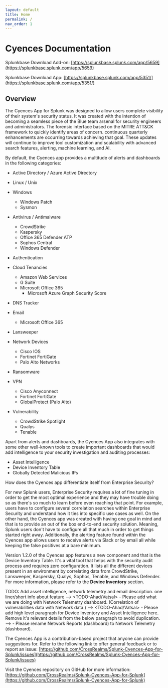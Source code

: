 ```yaml
---
layout: default
title: Home
permalink: /
nav_order: 1
---
```


# Cyences Documentation

Splunkbase Download Add-on:
[https://splunkbase.splunk.com/app/5659](https://splunkbase.splunk.com/app/5659)

Splunkbase Download App:
[https://splunkbase.splunk.com/app/5351/](https://splunkbase.splunk.com/app/5351/)

## Overview
The Cyences App for Splunk was designed to allow users complete visibility of their system's security status. It was created with the intention of becoming a seamless piece of the Blue team arsenal for security engineers and administrators. The forensic interface based on the MITRE ATT&CK framework to quickly identify areas of concern. continuous quarterly enhancements are occurring towards achieving that goal. These updates will continue to improve tool customization and scalability with advanced search features, alerting, machine learning, and AI.

By default, the Cyences app provides a multitude of alerts and dashboards in the following categories:

* Active Directory / Azure Active Directory 
* Linux / Unix 
* Windows
    * Windows Patch
    * Sysmon

* Antivirus / Antimalware
    * CrowdStrike  
    * Kaspersky
    * Office 365 Defender ATP
    * Sophos Central
    * Windows Defender 

* Authentication 

* Cloud Tenancies
    * Amazon Web Services 
    * G Suite
    * Microsoft Office 365
        * Microsoft Azure Graph Security Score

* DNS Tracker

* Email
    * Microsoft Office 365

* Lansweeper 

* Network Devices 
    * Cisco IOS
    * Fortinet FortiGate 
    * Palo Alto Networks

* Ransomware

* VPN
    * Cisco Anyconnect 
    * Fortinet FortiGate
    * GlobalProtect (Palo Alto)

* Vulnerability
    * CrowdStrike Spotlight
    * Qualys
    * Tenable 


Apart from alerts and dashboards, the Cyences App also integrates with some other well-known tools to create important dashboards that would add intelligence to your security investigation and auditing processes:

* Asset Intelligence 
* Device Inventory Table
* Globally Detected Malicious IPs


How does the Cyences app differentiate itself from Enterprise Security?

For new Splunk users, Enterprise Security requires a lot of fine tuning in order to get the most optimal experience and they may have trouble doing so as there's so much to learn before even reaching that point. For example, users have to configure several correlation searches within Enterprise Security and understand how it ties into specific use cases as well. On the other hand, the Cyences app was created with having one goal in mind and that is to provide an out of the box end-to-end security solution. Meaning, Splunk users don't have to configure all that much in order to get things started right away. Additionally, the alerting feature found within the Cyences app allows users to receive alerts via Slack or by email all while keeping the false positives at a bare minimum.

Version 1.2.0 of the Cyences app features a new component and that is the Device Inventory Table. It's a vital tool that helps with the security audit process and requires zero configuration. It lists all the different devices present in an environment by correlating data from CrowdStrike, Lansweeper, Kaspersky, Qualys, Sophos, Tenable, and Windows Defender. For more information, please refer to the **Device Inventory** section.

TODO: Add asset intelligence, network telemetry and email description. one liner/short info about feature
--> <TODO-Ahad/Vatsal> - Please add what we are doing with Network Telemetry dashboard. (Correlation of vulnerabilities data with Network data.)
--> <TODO-Ahad/Vatsal> - Please add high level paragraph for Device Inventory and Asset Intelligence here. Remove it's relevant details from the below paragraph to avoid duplication.
--> <TODO-Mahir> - Please rename Network Reports (dashboard) to Network Telemetry (dashboard).

The Cyences App is a contribution-based project that anyone can provide suggestions for. Refer to the following link to offer general feedback or to report an issue: [https://github.com/CrossRealms/Splunk-Cyences-App-for-Splunk/issues](https://github.com/CrossRealms/Splunk-Cyences-App-for-Splunk/issues)

Visit the Cyences repository on GitHub for more information: [https://github.com/CrossRealms/Splunk-Cyences-App-for-Splunk](https://github.com/CrossRealms/Splunk-Cyences-App-for-Splunk)